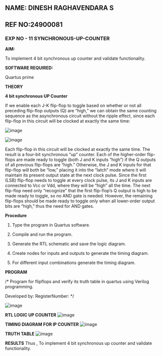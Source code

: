 ## NAME: DINESH RAGHAVENDARA S
## REF NO:24900081


### EXP NO - 11 SYNCHRONOUS-UP-COUNTER

**AIM:**

To implement 4 bit synchronous up counter and validate functionality.

**SOFTWARE REQUIRED:**

Quartus prime

**THEORY**

**4 bit synchronous UP Counter**

If we enable each J-K flip-flop to toggle based on whether or not all preceding flip-flop outputs (Q) are “high,” we can obtain the same counting sequence as the asynchronous circuit without the ripple effect, since each flip-flop in this circuit will be clocked at exactly the same time:

![image](https://github.com/naavaneetha/SYNCHRONOUS-UP-COUNTER/assets/154305477/d5db3fa0-e413-404c-b80e-b2f39d82e7e8)


![image](https://github.com/naavaneetha/SYNCHRONOUS-UP-COUNTER/assets/154305477/52cb61eb-d04b-442d-810c-31185a68410b)

Each flip-flop in this circuit will be clocked at exactly the same time.
The result is a four-bit synchronous “up” counter. Each of the higher-order flip-flops are made ready to toggle (both J and K inputs “high”) if the Q outputs of all previous flip-flops are “high.”
Otherwise, the J and K inputs for that flip-flop will both be “low,” placing it into the “latch” mode where it will maintain its present output state at the next clock pulse.
Since the first (LSB) flip-flop needs to toggle at every clock pulse, its J and K inputs are connected to Vcc or Vdd, where they will be “high” all the time.
The next flip-flop need only “recognize” that the first flip-flop’s Q output is high to be made ready to toggle, so no AND gate is needed.
However, the remaining flip-flops should be made ready to toggle only when all lower-order output bits are “high,” thus the need for AND gates.

**Procedure**

1.	Type the program in Quartus software.

2.	Compile and run the program.

3.	Generate the RTL schematic and save the logic diagram.

4.	Create nodes for inputs and outputs to generate the timing diagram.

5.	For different input combinations generate the timing diagram.


**PROGRAM**

/* Program for flipflops and verify its truth table in quartus using Verilog programming. 

Developed by: RegisterNumber:
*/

![image](https://github.com/user-attachments/assets/b67066dc-5a6b-4e4f-ac67-2fb912996aeb)


**RTL LOGIC UP COUNTER**
![image](https://github.com/user-attachments/assets/a8c62b87-c166-4359-b49a-cba49de51991)


**TIMING DIAGRAM FOR IP COUNTER**
![image](https://github.com/user-attachments/assets/b5991e3c-8d10-41b9-9245-b519993c9971)

**TRUTH TABLE**
![image](https://github.com/user-attachments/assets/08e83bbd-bcf7-4114-9a53-e1cdba4c21ae)

**RESULTS**
Thus , To implement 4 bit synchronous up counter and validate functionality.

